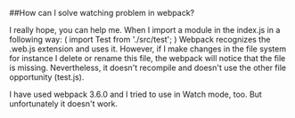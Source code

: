 ##How can I solve watching problem in webpack?

I really hope, you can help me.
When I import a module in the index.js in a following way: ( import Test from './src/test'; ) Webpack recognizes the .web.js extension and uses it. However, if I make changes in the file system for instance I delete or rename this file, the webpack will notice that the file is missing. Nevertheless, it doesn't recompile and doesn't use the other file opportunity (test.js).

I have used webpack 3.6.0 and I tried to use in Watch mode, too. But unfortunately it doesn't work.

